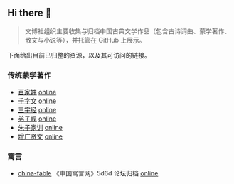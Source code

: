 ## Hi there 👋

>  文博社组织主要收集与归档中国古典文学作品（包含古诗词曲、蒙学著作、散文与小说等），并托管在 GitHub 上展示。

下面给出目前已归整的资源，以及其可访问的链接。


### 传统蒙学著作

- [百家姓](https://github.com/WingBo/baijiaxing) [online](https://wingbo.github.io/baijiaxing/)
- [千字文](https://github.com/WingBo/qianziwen)  [online](https://wingbo.github.io/qianziwen/)
- [三字经](https://github.com/WingBo/sanzijing) [online](https://wingbo.github.io/sanzijing/)
- [弟子规](https://github.com/WingBo/dizigui) [online](https://wingbo.github.io/dizigui/)
- [朱子家训](https://github.com/WingBo/zhuzijiaxun) [online](https://wingbo.github.io/zhuzijiaxun/)
- [增广贤文](https://github.com/WingBo/xianwen) [online](https://wingbo.github.io/xianwen/)

### 寓言

- [china-fable](https://github.com/WingBo/china-fable) 《中国寓言网》5d6d 论坛归档 [online](https://wingbo.github.io/china-fable/)


